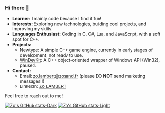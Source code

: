 ### Hi there 👋

<!--
**ZoSand/ZoSand** is a ✨ _special_ ✨ repository because its `README.md` (this file) appears on your GitHub profile.

Here are some ideas to get you started:

- 🔭 I’m currently working on ...
- 🌱 I’m currently learning ...
- 👯 I’m looking to collaborate on ...
- 🤔 I’m looking for help with ...
- 💬 Ask me about ...
- 📫 How to reach me: ...
- 😄 Pronouns: ...
- ⚡ Fun fact: ...
-->

- **Learner:** I mainly code because I find it fun!
- **Interests:** Exploring new technologies, building cool projects, and improving my skills.
- **Languages Enthusiast:** Coding in C, C#, Lua, and JavaScript, with a soft spot for C++.
- **Projects:**
  - Newtype: A simple C++ game engine, currently in early stages of development, not ready to use.
  - [WinDevKit](https://github.com/ZoSand/WinDevKit): A C++ object-oriented wrapper of Windows API (Win32), paused.
- **Contact:**
  - Email: [zo.lambert@zosand.fr](mailto:zo.lambert@zosand.fr) (please DO **NOT** send marketing messages!!) 
  - LinkedIn: [Zo LAMBERT](https://www.linkedin.com/in/zo-lambert/)

Feel free to reach out to me!



[![Zo's GitHub stats-Dark](https://github-readme-stats.vercel.app/api?username=zosand&show_icons=true&theme=dark#gh-dark-mode-only)](https://github.com/ZoSand#gh-dark-mode-only)
[![Zo's GitHub stats-Light](https://github-readme-stats.vercel.app/api?username=zosand&show_icons=true&theme=default#gh-light-mode-only)](https://github.com/zosand#gh-light-mode-only)
